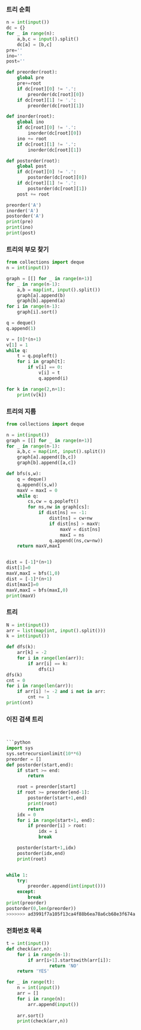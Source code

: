 ### 트리 순회

```python
n = int(input())
dc = {}
for _ in range(n):
    a,b,c = input().split()
    dc[a] = [b,c]
pre=''
ino=''
post=''

def preorder(root):
    global pre
    pre+=root
    if dc[root][0] != '.':
        preorder(dc[root][0])
    if dc[root][1] != '.':
        preorder(dc[root][1])

def inorder(root):
    global ino
    if dc[root][0] != '.':
        inorder(dc[root][0])
    ino += root
    if dc[root][1] != '.':
        inorder(dc[root][1])

def postorder(root):
    global post
    if dc[root][0] != '.':
        postorder(dc[root][0])
    if dc[root][1] != '.':
        postorder(dc[root][1])
    post += root

preorder('A')
inorder('A')
postorder('A')
print(pre)
print(ino)
print(post)
```

### 트리의 부모 찾기

```python
from collections import deque
n = int(input())

graph = [[] for _ in range(n+1)]
for _ in range(n-1):
    a,b = map(int, input().split())
    graph[a].append(b)
    graph[b].append(a)
for i in range(n-1):
    graph[i].sort()

q = deque()
q.append(1)

v = [0]*(n+1)
v[1] = 1
while q:
    t = q.popleft()
    for i in graph[t]:
        if v[i] == 0:
            v[i] = t
            q.append(i)

for k in range(2,n+1):
    print(v[k])
```

### 트리의 지름

```python
from collections import deque

n = int(input())
graph = [[] for _ in range(n+1)]
for _ in range(n-1):
    a,b,c = map(int, input().split())
    graph[a].append([b,c])
    graph[b].append([a,c])

def bfs(s,w):
    q = deque()
    q.append((s,w))
    maxV = maxI = 0
    while q:
        cs,cw = q.popleft()
        for ns,nw in graph[cs]:
            if dist[ns] == -1:
                dist[ns] = cw+nw
                if dist[ns] > maxV:
                    maxV = dist[ns]
                    maxI = ns
                q.append((ns,cw+nw))
    return maxV,maxI


dist = [-1]*(n+1)
dist[1]=0
maxV,maxI = bfs(1,0)
dist = [-1]*(n+1)
dist[maxI]=0
maxV,maxI = bfs(maxI,0)
print(maxV)
```

### 트리

```python
N = int(input())
arr = list(map(int, input().split()))
k = int(input())

def dfs(k):
    arr[k] = -2
    for i in range(len(arr)):
        if arr[i] == k:
            dfs(i)
dfs(k)
cnt = 0
for i in range(len(arr)):
    if arr[i] != -2 and i not in arr:
        cnt += 1
print(cnt)

```

### 이진 검색 트리

```python


```python
import sys
sys.setrecursionlimit(10**6)
preorder = []
def postorder(start,end):
    if start >= end:
        return

    root = preorder[start]
    if root >= preorder[end-1]:
        postorder(start+1,end)
        print(root)
        return
    idx = 0
    for i in range(start+1, end):
        if preorder[i] > root:
            idx = i
            break

    postorder(start+1,idx)
    postorder(idx,end)
    print(root)


while 1:
    try:
        preorder.append(int(input()))
    except:
        break
print(preorder)
postorder(0,len(preorder))
>>>>>>> ad3991f7a105f13ca4f88b6ea78a6cb68e3f674a
```

### 전화번호 목록

```python
t = int(input())
def check(arr,n):
    for i in range(n-1):
        if arr[i+1].startswith(arr[i]):
                return 'NO'
    return 'YES'

for _ in range(t):
    n = int(input())
    arr = []
    for i in range(n):
        arr.append(input())
    
    arr.sort()
    print(check(arr,n))

```



